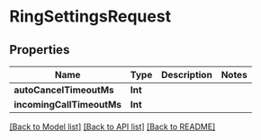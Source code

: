 # RingSettingsRequest

## Properties
Name | Type | Description | Notes
------------ | ------------- | ------------- | -------------
**autoCancelTimeoutMs** | **Int** |  | 
**incomingCallTimeoutMs** | **Int** |  | 

[[Back to Model list]](../README.md#documentation-for-models) [[Back to API list]](../README.md#documentation-for-api-endpoints) [[Back to README]](../README.md)


